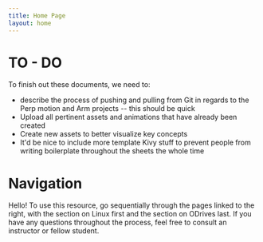 ```yaml
---
title: Home Page
layout: home
---
```



# TO - DO
To finish out these documents, we need to: 
- describe the process of pushing and pulling from Git in regards to the Perp motion and Arm projects -- this should be quick
- Upload all pertinent assets and animations that have already been created
- Create new assets to better visualize key concepts 
- It'd be nice to include more template Kivy stuff to prevent people from writing boilerplate throughout the sheets the whole time 


# Navigation
Hello! To use this resource, go sequentially through the pages linked to the right, with the section on Linux first and the section on ODrives last. If you have any questions throughout the process, feel free to consult an instructor or fellow student.